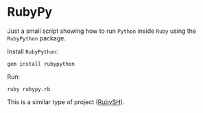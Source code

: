 # RubyPy

Just a small script showing how to run `Python` inside `Ruby` using the `RubyPython` package.

Install `RubyPython`:

```
gem install rubypython
```

Run:

```
ruby rubypy.rb
```

This is a similar type of project ([RubySH](https://github.com/endormi/rubysh)).
